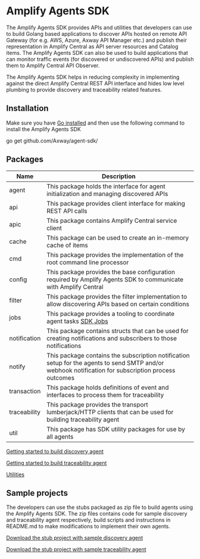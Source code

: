 # Amplify Agents SDK

The Amplify Agents SDK provides APIs and utilities that developers can use to build Golang based applications to discover APIs hosted on remote API Gateway (for e.g. AWS, Azure, Axway API Manager etc.) and publish their representation in Amplify Central as API server resources and Catalog items. The Amplify Agents SDK can also be used to build applications that can monitor traffic events (for discovered or undiscovered APIs) and publish them to Amplify Central API Observer.

The Amplify Agents SDK helps in reducing complexity in implementing against the direct Amplify Central REST API interface and hides low level plumbing to provide discovery and traceability related features.

## Installation

Make sure you have [Go installed](https://golang.org/doc/install) and then use the following command to install the Amplify Agents SDK

go get github.com/Axway/agent-sdk/

## Packages

| Name         | Description                                                                                                                                          |
|--------------|------------------------------------------------------------------------------------------------------------------------------------------------------|
| agent        | This package holds the interface for agent initialization and managing discovered APIs                                                               |
| api          | This package provides client interface for making REST API calls                                                                                     |
| apic         | This package contains Amplify Central service client                                                                                                 |
| cache        | This package can be used to create an in-memory cache of items                                                                                       |
| cmd          | This package provides the implementation of the root command line processor                                                                          |
| config       | This package provides the base configuration required by Amplify Agents SDK to communicate with Amplify Central                                      |
| filter       | This package provides the filter implementation to allow discovering APIs based on certain conditions                                                |
| jobs         | This package provides a tooling to coordinate agent tasks [SDK Jobs](./pkg/jobs/README.md)                                                           |
| notification | This package contains structs that can be used for creating notifications and subscribers to those notifications                                     |
| notify       | This package contains the subscription notification setup for the agents to send SMTP and/or webhook notification for subscription process outcomes  |
| transaction  | This package holds definitions of event and interfaces to process them for traceability                                                              |
| traceability | This package provides the transport lumberjack/HTTP clients that can be used for building traceability agent                                         |
| util         | This package has SDK utility packages for use by all agents                                                                                          |

[Getting started to build discovery agent](./docs/discovery/index.md)

[Getting started to build traceability agent](./docs/traceability/index.md)

[Utilities](./docs/utilities/index.md)

## Sample projects

The developers can use the stubs packaged as zip file to build agents using the Amplify Agents SDK. The zip files contains code for sample discovery and traceability agent respectively, build scripts and instructions in README.md to make modifications to implement their own agents.

[Download the stub project with sample discovery agent](https://github.com/Axway/agent-sdk/raw/main/samples/apic_discovery_agent.zip)

[Download the stub project with sample traceability agent](https://github.com/Axway/agent-sdk/raw/main/samples/apic_traceability_agent.zip)
